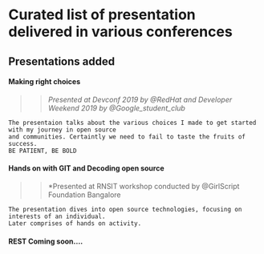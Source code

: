 
# Curated list of presentation delivered in various conferences 

## Presentations added 

#### Making right choices  
>> *Presented at Devconf 2019 by @RedHat and Developer Weekend 2019 by @Google_student_club*
~~~
The presentaion talks about the various choices I made to get started with my journey in open source 
and communities. Certaintly we need to fail to taste the fruits of success. 
BE PATIENT, BE BOLD
~~~
#### Hands on with GIT and Decoding open source
>> *Presented at RNSIT workshop conducted by @GirlScript Foundation Bangalore 
~~~
The presentation dives into open source technologies, focusing on interests of an individual. 
Later comprises of hands on activity. 
~~~
#### REST Coming soon....

